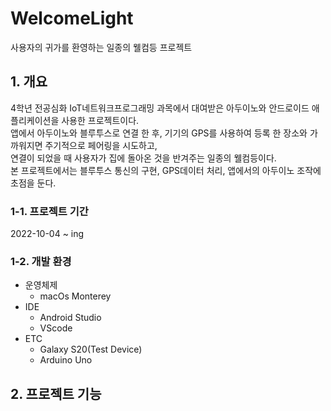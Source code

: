 # WelcomeLight
사용자의 귀가를 환영하는 일종의 웰컴등 프로젝트

## 1. 개요
4학년 전공심화 IoT네트워크프로그래밍 과목에서 대여받은 아두이노와 안드로이드 애플리케이션을 사용한 프로젝트이다.<br>
앱에서 아두이노와 블루투스로 연결 한 후, 기기의 GPS를 사용하여 등록 한 장소와 가까워지면 주기적으로 페어링을 시도하고, <br>
연결이 되었을 때 사용자가 집에 돌아온 것을 반겨주는 일종의 웰컴등이다.<br>
본 프로젝트에서는 블루투스 통신의 구현, GPS데이터 처리, 앱에서의 아두이노 조작에 초점을 둔다.

### 1-1. 프로젝트 기간
2022-10-04 ~ ing

### 1-2. 개발 환경
- 운영체제
  - macOs Monterey
- IDE
  - Android Studio
  - VScode
- ETC
  - Galaxy S20(Test Device)
  - Arduino Uno

## 2. 프로젝트 기능
